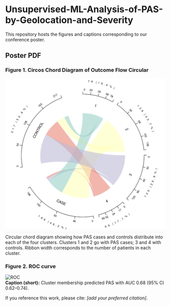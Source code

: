 # Unsupervised-ML-Analysis-of-PAS-by-Geolocation-and-Severity

This repository hosts the figures and captions corresponding to our conference poster.

## Poster PDF

### Figure 1. Circos Chord Diagram of Outcome Flow Circular 
![Chord Diagram](./Figure%201.%20Circos%20Chord%20Diagram%20of%20Outcome%20Flow%20Circular.png)
Circular chord diagram showing how PAS cases and controls distribute into each of the four clusters. Clusters 1 and 2 go with PAS cases; 3 and 4 with controls. Ribbon width corresponds to the number of patients in each cluster.

### Figure 2. ROC curve
![ROC](./figures/fig2_roc_auc.png)  
**Caption (short):** Cluster membership predicted PAS with AUC 0.68 (95% CI 0.62–0.74).  

If you reference this work, please cite: *[add your preferred citation]*.
